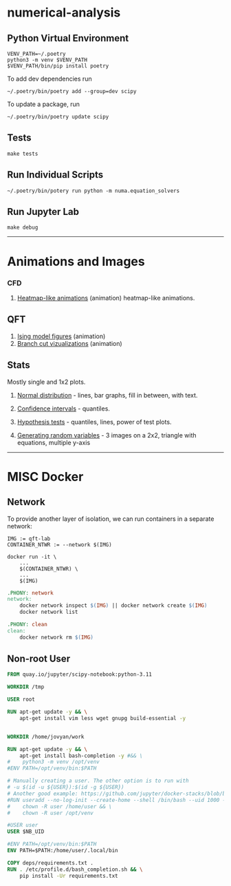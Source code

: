# numerical-analysis

## Python Virtual Environment

```
VENV_PATH=~/.poetry
python3 -m venv $VENV_PATH
$VENV_PATH/bin/pip install poetry
```

To add dev dependencies run
```
~/.poetry/bin/poetry add --group=dev scipy
```

To update a package, run

```
~/.poetry/bin/poetry update scipy
```

## Tests

```
make tests
```

## Run Individual Scripts

```
~/.poetry/bin/potery run python -m numa.equation_solvers
```

## Run Jupyter Lab

```
make debug
```


---

# Animations and Images

### CFD

1. [Heatmap-like animations](./CFDPython/Animations-101.ipynb) (animation) heatmap-like animations.

## QFT

1. [Ising model figures](./qft/ising/Ising-model.ipynb) (animation)
1. [Branch cut vizualizations](./qft/peskin-schroeder/Integrals.ipynb) (animation)

## Stats

Mostly single and 1x2 plots.

1. [Normal distribution](./stats/basics/01-continuous-distributions.ipynb) - lines, bar graphs, fill in between, with text.
1. [Confidence intervals](./stats/basics/02-confidence-intervals.ipynb) - quantiles.
1. [Hypothesis tests](./stats/basics/03-hypothesis-testing.ipynb) - quantiles, lines, power of test plots.

1. [Generating random variables](./stats/mc-stat-methods/01-generating-random-variables.ipynb) - 3 images on a 2x2, triangle with equations, multiple y-axis


---

# MISC Docker

## Network

To provide another layer of isolation, we can run containers in a separate network:
```
IMG := qft-lab
CONTAINER_NTWR := --network $(IMG)

docker run -it \
    ...
    $(CONTAINER_NTWR) \
    ...
	$(IMG)
```

```Makefile
.PHONY: network
network:
	docker network inspect $(IMG) || docker network create $(IMG)
	docker network list

.PHONY: clean
clean:
	docker network rm $(IMG)
```


## Non-root User

```Dockerfile
FROM quay.io/jupyter/scipy-notebook:python-3.11

WORKDIR /tmp

USER root

RUN apt-get update -y && \
    apt-get install vim less wget gnupg build-essential -y


WORKDIR /home/jovyan/work

RUN apt-get update -y && \
    apt-get install bash-completion -y #&& \
#    python3 -m venv /opt/venv
#ENV PATH=/opt/venv/bin:$PATH

# Manually creating a user. The other option is to run with
# -u $(id -u ${USER}):$(id -g ${USER})
# Another good example: https://github.com/jupyter/docker-stacks/blob/b2efa3cd8ce7a2b900f76ff4a17e11a000666cea/images/docker-stacks-foundation/Dockerfile#L72
#RUN useradd --no-log-init --create-home --shell /bin/bash --uid 1000 --no-user-group  user && \
#    chown -R user /home/user && \
#    chown -R user /opt/venv

#USER user
USER $NB_UID

#ENV PATH=/opt/venv/bin:$PATH
ENV PATH=$PATH:/home/user/.local/bin

COPY deps/requirements.txt .
RUN . /etc/profile.d/bash_completion.sh && \
    pip install -Ur requirements.txt
```
